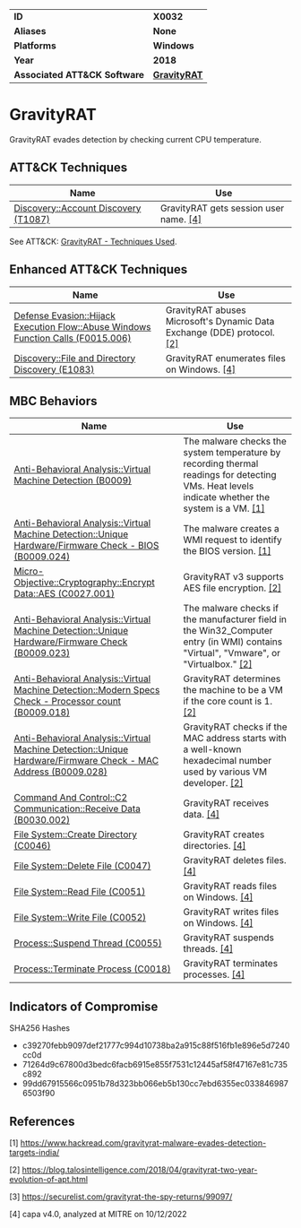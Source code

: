 <table>
<tr>
<td><b>ID</b></td>
<td><b>X0032</b></td>
</tr>
<tr>
<td><b>Aliases</b></td>
<td><b>None</b></td>
</tr>
<tr>
<td><b>Platforms</b></td>
<td><b>Windows</b></td>
</tr>
<tr>
<td><b>Year</b></td>
<td><b>2018</b></td>
</tr>
<tr>
<td><b>Associated ATT&CK Software</b></td>
<td><b><a href="https://attack.mitre.org/software/S0237/">GravityRAT</a></b></td>
</tr>
</table>


# GravityRAT

GravityRAT evades detection by checking current CPU temperature.


## ATT&CK Techniques

|Name|Use|
|---|---|
|[Discovery::Account Discovery (T1087)](https://attack.mitre.org/techniques/T1087)|GravityRAT gets session user name. [[4]](#4)|

See ATT&CK: [GravityRAT - Techniques Used](https://attack.mitre.org/software/S0237/).

## Enhanced ATT&CK Techniques

|Name|Use|
|---|---|
|[Defense Evasion::Hijack Execution Flow::Abuse Windows Function Calls (F0015.006)](../defense-evasion/hijack-execution-flow.md)|GravityRAT abuses Microsoft's Dynamic Data Exchange (DDE) protocol. [[2]](#2)|
|[Discovery::File and Directory Discovery (E1083)](../discovery/file-and-directory-discovery.md)|GravityRAT enumerates files on Windows. [[4]](#4)|


## MBC Behaviors

|Name|Use|
|---|---|
|[Anti-Behavioral Analysis::Virtual Machine Detection (B0009)](../anti-behavioral-analysis/virtual-machine-detection.md)|The malware checks the system temperature by recording thermal readings for detecting VMs. Heat levels indicate whether the system is a VM. [[1]](#1)|
|[Anti-Behavioral Analysis::Virtual Machine Detection::Unique Hardware/Firmware Check - BIOS (B0009.024)](../anti-behavioral-analysis/virtual-machine-detection.md)|The malware creates a WMI request to identify the BIOS version. [[1]](#1)|
|[Micro-Objective::Cryptography::Encrypt Data::AES (C0027.001)](../micro-behaviors/cryptography/encrypt-data.md)|GravityRAT v3 supports AES file encryption. [[2]](#2)|
|[Anti-Behavioral Analysis::Virtual Machine Detection::Unique Hardware/Firmware Check (B0009.023)](../anti-behavioral-analysis/virtual-machine-detection.md)|The malware checks if the manufacturer field in the Win32_Computer entry (in WMI) contains "Virtual", "Vmware", or "Virtualbox." [[2]](#2)|
|[Anti-Behavioral Analysis::Virtual Machine Detection::Modern Specs Check - Processor count (B0009.018)](../anti-behavioral-analysis/virtual-machine-detection.md)|GravityRAT determines the machine to be a VM if the core count is 1. [[2]](#2)|
|[Anti-Behavioral Analysis::Virtual Machine Detection::Unique Hardware/Firmware Check - MAC Address (B0009.028)](../anti-behavioral-analysis/virtual-machine-detection.md)|GravityRAT checks if the MAC address starts with a well-known hexadecimal number used by various VM developer. [[2]](#2)|
|[Command And Control::C2 Communication::Receive Data (B0030.002)](../command-and-control/c2-communication.md)|GravityRAT receives data. [[4]](#4)|
|[File System::Create Directory (C0046)](../micro-behaviors/file-system/create-directory.md)|GravityRAT creates directories. [[4]](#4)|
|[File System::Delete File (C0047)](../micro-behaviors/file-system/delete-file.md)|GravityRAT deletes files. [[4]](#4)|
|[File System::Read File (C0051)](../micro-behaviors/file-system/read-file.md)|GravityRAT reads files on Windows. [[4]](#4)|
|[File System::Write File (C0052)](../micro-behaviors/file-system/writes-file.md)|GravityRAT writes files on Windows. [[4]](#4)|
|[Process::Suspend Thread (C0055)](../micro-behaviors/process/suspend-thread.md)|GravityRAT suspends threads. [[4]](#4)|
|[Process::Terminate Process (C0018)](../micro-behaviors/process/terminate-process.md)|GravityRAT terminates processes. [[4]](#4)|


## Indicators of Compromise

SHA256 Hashes
- c39270febb9097def21777c994d10738ba2a915c88f516fb1e896e5d7240cc0d
- 71264d9c67800d3bedc6facb6915e855f7531c12445af58f47167e81c735c892
- 99dd67915566c0951b78d323bb066eb5b130cc7ebd6355ec0338469876503f90

## References

<a name="1">[1]</a> https://www.hackread.com/gravityrat-malware-evades-detection-targets-india/

<a name="2">[2]</a> https://blog.talosintelligence.com/2018/04/gravityrat-two-year-evolution-of-apt.html

<a name="3">[3]</a> https://securelist.com/gravityrat-the-spy-returns/99097/

<a name="4">[4]</a> capa v4.0, analyzed at MITRE on 10/12/2022

